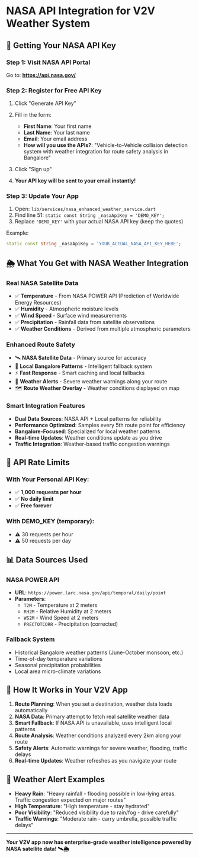 # NASA API Integration for V2V Weather System

## 🚀 **Getting Your NASA API Key**

### Step 1: Visit NASA API Portal
Go to: **https://api.nasa.gov/**

### Step 2: Register for Free API Key
1. Click "Generate API Key" 
2. Fill in the form:
   - **First Name**: Your first name
   - **Last Name**: Your last name  
   - **Email**: Your email address
   - **How will you use the APIs?**: "Vehicle-to-Vehicle collision detection system with weather integration for route safety analysis in Bangalore"

3. Click "Sign up"
4. **Your API key will be sent to your email instantly!**

### Step 3: Update Your App
1. Open: `lib/services/nasa_enhanced_weather_service.dart`
2. Find line 51: `static const String _nasaApiKey = 'DEMO_KEY';`
3. Replace `'DEMO_KEY'` with your actual NASA API key (keep the quotes)

Example:
```dart
static const String _nasaApiKey = 'YOUR_ACTUAL_NASA_API_KEY_HERE';
```

## 🌦️ **What You Get with NASA Weather Integration**

### **Real NASA Satellite Data**
- ✅ **Temperature** - From NASA POWER API (Prediction of Worldwide Energy Resources)
- ✅ **Humidity** - Atmospheric moisture levels
- ✅ **Wind Speed** - Surface wind measurements  
- ✅ **Precipitation** - Rainfall data from satellite observations
- ✅ **Weather Conditions** - Derived from multiple atmospheric parameters

### **Enhanced Route Safety**
- 🛰️ **NASA Satellite Data** - Primary source for accuracy
- 📍 **Local Bangalore Patterns** - Intelligent fallback system
- ⚡ **Fast Response** - Smart caching and local fallbacks
- 🚨 **Weather Alerts** - Severe weather warnings along your route
- 🗺️ **Route Weather Overlay** - Weather conditions displayed on map

### **Smart Integration Features**
- **Dual Data Sources**: NASA API + Local patterns for reliability
- **Performance Optimized**: Samples every 5th route point for efficiency  
- **Bangalore-Focused**: Specialized for local weather patterns
- **Real-time Updates**: Weather conditions update as you drive
- **Traffic Integration**: Weather-based traffic congestion warnings

## 🔧 **API Rate Limits**

### **With Your Personal API Key:**
- ✅ **1,000 requests per hour**
- ✅ **No daily limit**
- ✅ **Free forever**

### **With DEMO_KEY (temporary):**
- ⚠️ 30 requests per hour  
- ⚠️ 50 requests per day

## 📊 **Data Sources Used**

### **NASA POWER API**
- **URL**: `https://power.larc.nasa.gov/api/temporal/daily/point`
- **Parameters**: 
  - `T2M` - Temperature at 2 meters
  - `RH2M` - Relative Humidity at 2 meters  
  - `WS2M` - Wind Speed at 2 meters
  - `PRECTOTCORR` - Precipitation (corrected)

### **Fallback System**
- Historical Bangalore weather patterns (June-October monsoon, etc.)
- Time-of-day temperature variations
- Seasonal precipitation probabilities
- Local area micro-climate variations

## 🎯 **How It Works in Your V2V App**

1. **Route Planning**: When you set a destination, weather data loads automatically
2. **NASA Data**: Primary attempt to fetch real satellite weather data
3. **Smart Fallback**: If NASA API is unavailable, uses intelligent local patterns  
4. **Route Analysis**: Weather conditions analyzed every 2km along your route
5. **Safety Alerts**: Automatic warnings for severe weather, flooding, traffic delays
6. **Real-time Updates**: Weather refreshes as you navigate your route

## 🚨 **Weather Alert Examples**

- **Heavy Rain**: "Heavy rainfall - flooding possible in low-lying areas. Traffic congestion expected on major routes"
- **High Temperature**: "High temperature - stay hydrated" 
- **Poor Visibility**: "Reduced visibility due to rain/fog - drive carefully"
- **Traffic Warnings**: "Moderate rain - carry umbrella, possible traffic delays"

---

**Your V2V app now has enterprise-grade weather intelligence powered by NASA satellite data! 🛰️🌦️**